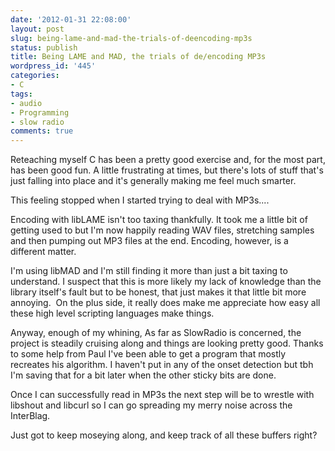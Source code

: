 ```yaml
---
date: '2012-01-31 22:08:00'
layout: post
slug: being-lame-and-mad-the-trials-of-deencoding-mp3s
status: publish
title: Being LAME and MAD, the trials of de/encoding MP3s
wordpress_id: '445'
categories:
- C
tags:
- audio
- Programming
- slow radio
comments: true
---
```


Reteaching myself C has been a pretty good exercise and, for the most part, has been good fun. A little frustrating at times, but there's lots of stuff that's just falling into place and it's generally making me feel much smarter.

This feeling stopped when I started trying to deal with MP3s....

Encoding with libLAME isn't too taxing thankfully. It took me a little bit of getting used to but I'm now happily reading WAV files, stretching samples and then pumping out MP3 files at the end. Encoding, however, is a different matter.

I'm using libMAD and I'm still finding it more than just a bit taxing to understand. I suspect that this is more likely my lack of knowledge than the library itself's fault but to be honest, that just makes it that little bit more annoying.  On the plus side, it really does make me appreciate how easy all these high level scripting languages make things.

Anyway, enough of my whining, As far as SlowRadio is concerned, the project is steadily cruising along and things are looking pretty good. Thanks to some help from Paul I've been able to get a program that mostly recreates his algorithm. I haven't put in any of the onset detection but tbh I'm saving that for a bit later when the other sticky bits are done.

Once I can successfully read in MP3s the next step will be to wrestle with libshout and libcurl so I can go spreading my merry noise across the InterBlag.

Just got to keep moseying along, and keep track of all these buffers right?

